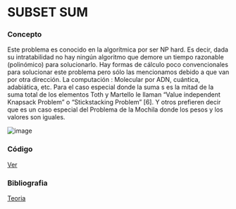 # SUBSET SUM

### Concepto
Este problema es conocido en la algorítmica por ser NP hard. Es decir, dada su intratabilidad no hay ningún algoritmo que demore un tiempo razonable (polinómico) para solucionarlo. Hay formas de cálculo poco convencionales para solucionar este problema pero sólo las mencionamos debido a que van por otra dirección. La computación : Molecular por ADN, cuántica, adabiática, etc. Para el caso especial donde la suma s es la mitad de la suma total de los elementos Toth y Martello le
llaman “Value independent Knapsack Problem” o “Stickstacking Problem” [6]. Y otros prefieren decir
que es un caso especial del Problema de la Mochila donde los pesos y los valores son iguales.


![image](https://user-images.githubusercontent.com/102009436/196324118-ac732068-5a73-4b29-9d08-d43b9d2e5719.png)

### Código
[Ver](https://github.com/Lagunator/Algoritmica/blob/main/Dynamic%20Programming/Subset%20Sum/CodigoSS.cpp)

### Bibliografia 
[Teoria](https://es.scribd.com/document/365684561/El-Subset-Sum-Problem)

